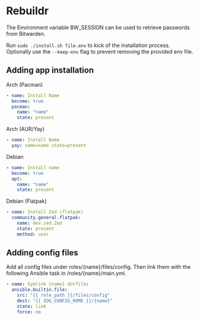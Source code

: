 # Rebuildr

The Environment variable BW_SESSION can be used to retrieve passwords from Bitwarden.

Run `sudo ./install.sh file.env` to kick of the installation process. Optionally use the `--keep-env` flag to prevent removing the provided env file.

## Adding app installation

Arch (Pacman)

```yaml
- name: Install Name
  become: true
  pacman:
    name: "name"
    state: present
```

Arch (AUR/Yay)

```yaml
- name: Install Name
  yay: name=name state=present
```

Debian

```yaml
- name: Install name
  become: true
  apt:
    name: "name"
    state: present
```

Debian (Flatpak)

```yaml
- name: Install Zed (flatpak)
  community.general.flatpak:
    name: dev.zed.Zed
    state: present
    method: user
```

## Adding config files

Add all config files under roles/{name}/files/config. Then link them with the following Ansible task in /roles/{name}/main.yml.

```yaml
- name: Symlink {name} dotfiles
  ansible.builtin.file:
    src: "{{ role_path }}/files/config"
    dest: "{{ XDG_CONFIG_HOME }}/{name}"
    state: link
    force: no
```